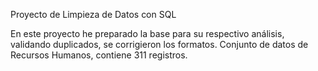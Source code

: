 Proyecto de Limpieza de Datos con SQL

En este proyecto he preparado la base para su respectivo análisis, validando duplicados, se corrigieron los formatos. Conjunto de datos de Recursos Humanos, contiene 311 registros.
